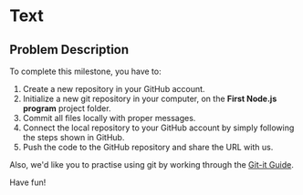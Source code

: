 # Text

## Problem Description
To complete this milestone, you have to:
  
1. Create a new repository in your GitHub account.
2. Initialize a new git repository in your computer, on the **First Node.js program** project folder.
3. Commit all files locally with proper messages.
4. Connect the local repository to your GitHub account by simply following the steps shown in GitHub.
5. Push the code to the GitHub repository and share the URL with us.


Also, we'd like you to practise using git by working through the [Git-it Guide](http://jlord.us/git-it/).

Have fun!